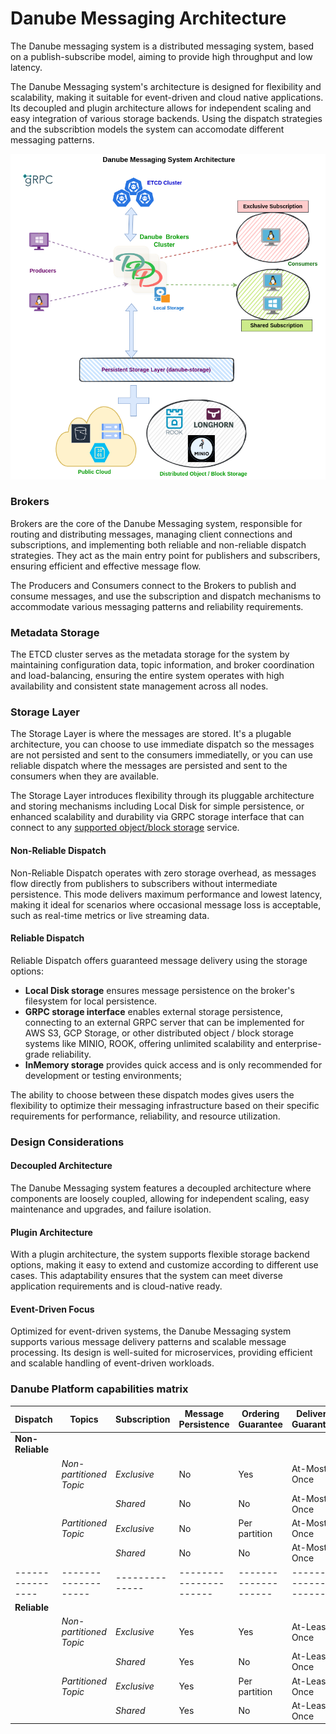 # Danube Messaging Architecture

The Danube messaging system is a distributed messaging system, based on a publish-subscribe model, aiming to provide high throughput and low latency.

The Danube Messaging system's architecture is designed for flexibility and scalability, making it suitable for event-driven and cloud native applications. Its decoupled and plugin architecture allows for independent scaling and easy integration of various storage backends. Using the dispatch strategies and the subscribtion models the system can accomodate different messaging patterns.

![Danube Messaging Architecture](img/Danube_architecture.png "Danube Messaging Architecture")

### Brokers

Brokers are the core of the Danube Messaging system, responsible for routing and distributing messages, managing client connections and subscriptions, and implementing both reliable and non-reliable dispatch strategies. They act as the main entry point for publishers and subscribers, ensuring efficient and effective message flow.

The Producers and Consumers connect to the Brokers to publish and consume messages, and use the subscription and dispatch mechanisms to accommodate various messaging patterns and reliability requirements.

### Metadata Storage

The ETCD cluster serves as the metadata storage for the system by maintaining configuration data, topic information, and broker coordination and load-balancing, ensuring the entire system operates with high availability and consistent state management across all nodes.

### Storage Layer

The Storage Layer is where the messages are stored. It's a plugable architecture, you can choose to use immediate dispatch so the messages are not persisted and sent to the consumers immediatelly, or you can use reliable dispatch where the messages are persisted and sent to the consumers when they are available.

The Storage Layer introduces flexibility through its pluggable architecture and storing mechanisms including Local Disk for simple persistence, or enhanced scalability and durability via GRPC storage interface that can connect to any [supported object/block storage](https://github.com/danube-messaging/danube-storage) service.

#### Non-Reliable Dispatch

Non-Reliable Dispatch operates with zero storage overhead, as messages flow directly from publishers to subscribers without intermediate persistence. This mode delivers maximum performance and lowest latency, making it ideal for scenarios where occasional message loss is acceptable, such as real-time metrics or live streaming data.

#### Reliable Dispatch

Reliable Dispatch offers guaranteed message delivery using the storage options:

* **Local Disk storage** ensures message persistence on the broker's filesystem for local persistence.
* **GRPC storage interface** enables external storage persistence, connecting to an external GRPC server that can be implemented for AWS S3, GCP Storage, or other distributed object / block storage systems like MINIO, ROOK, offering unlimited scalability and enterprise-grade reliability.
* **InMemory storage** provides quick access and is only recommended for development or testing environments;

The ability to choose between these dispatch modes gives users the flexibility to optimize their messaging infrastructure based on their specific requirements for performance, reliability, and resource utilization.

### Design Considerations

#### Decoupled Architecture

The Danube Messaging system features a decoupled architecture where components are loosely coupled, allowing for independent scaling, easy maintenance and upgrades, and failure isolation.

#### Plugin Architecture

With a plugin architecture, the system supports flexible storage backend options, making it easy to extend and customize according to different use cases. This adaptability ensures that the system can meet diverse application requirements and is cloud-native ready.

#### Event-Driven Focus

Optimized for event-driven systems, the Danube Messaging system supports various message delivery patterns and scalable message processing. Its design is well-suited for microservices, providing efficient and scalable handling of event-driven workloads.

### Danube Platform capabilities matrix

| Dispatch       | Topics            | Subscription | Message Persistence | Ordering Guarantee | Delivery Guarantee |
|----------------|-------------------|--------------|----------------------|--------------------|--------------------|
| **Non-Reliable** |                   |              |                      |                    |                    |
|                | *Non-partitioned Topic*         | *Exclusive*    | No                   | Yes                | At-Most-Once       |
|                |                   | *Shared*       | No                   | No                 | At-Most-Once       |
|                | *Partitioned Topic* | *Exclusive*    | No                   | Per partition      | At-Most-Once       |
|                |                   | *Shared*       | No                   | No                 | At-Most-Once       |
|----------------|-------------------|--------------|----------------------|--------------------|--------------------|
| **Reliable**    |                   |              |                      |                    |                    |
|                | *Non-partitioned Topic*         | *Exclusive*    | Yes                  | Yes                | At-Least-Once      |
|                |                   | *Shared*       | Yes                  | No                 | At-Least-Once      |
|                | *Partitioned Topic* | *Exclusive*    | Yes                  | Per partition      | At-Least-Once      |
|                |                   | *Shared*       | Yes                  | No                 | At-Least-Once      |
